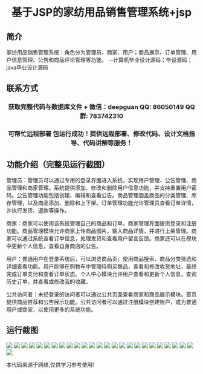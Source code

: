 <p><h1 align="center">基于JSP的家纺用品销售管理系统+jsp</h1></p>

## 简介
家纺用品销售管理系统：角色分为管理员、商家、用户；商品展示、订单管理、用户信息管理、公告和商品评论管理等功能。    --计算机毕业设计源码；毕设源码；java毕业设计源码


## 联系方式
<p><h3 align="center">获取完整代码与数据库文件 + 微信：deepguan QQ: 86050149 QQ群: 783742310</h3></p>
<p><h3 align="center">可帮忙远程部署 包运行成功！提供远程部署、修改代码、设计文档指导、代码讲解等服务！</h3></p>

## 功能介绍（完整见运行截图）
管理员：管理员可以通过专用的登录界面进入系统，实现用户管理、公告管理、商品管理和商家管理。系统提供添加、修改和删除用户信息功能，并支持重置用户密码。公告管理功能包括创建、编辑和查看公告。商品管理涵盖商品的分类管理、库存管理，以及商品添加、删除和上下架。订单管理功能允许管理员查看订单详情，并执行发货、退款等操作。

商家：商家可以使用该系统管理自己的商品和订单。商家管理界面提供登录和注册功能。商品管理模块允许商家上传商品图片，输入商品详情，并进行上架管理。商家可以通过系统查看订单信息，处理发货和查看用户留言反馈。商家还可以在模块中更新个人信息，查看自身商店的公告。

用户：普通用户在登录系统后，可以浏览商品页，使用商品搜索、商品分类筛选和详细查看功能。用户能够在购物车中管理待购买商品，查看和修改收货地址，最终完成订单支付和查看订单状态。个人中心模块允许用户查看和更新个人信息，查询历史订单，并查看或修改我的收藏。

公共访问者：未经登录的访问者可以通过公共页面查看商家和商品展示模块。首页提供商品推荐和公告展示功能。公共访问者可以通过注册模块创建账户，成为普通用户或商家，以使用更多的系统功能。


## 运行截图
![](https://bs-1329754181.cos.ap-shanghai.myqcloud.com/ssm/HomeTextileSalesManagementSystem/img/001.jpg)
![](https://bs-1329754181.cos.ap-shanghai.myqcloud.com/ssm/HomeTextileSalesManagementSystem/img/002.jpg)
![](https://bs-1329754181.cos.ap-shanghai.myqcloud.com/ssm/HomeTextileSalesManagementSystem/img/003.jpg)
![](https://bs-1329754181.cos.ap-shanghai.myqcloud.com/ssm/HomeTextileSalesManagementSystem/img/004.jpg)
![](https://bs-1329754181.cos.ap-shanghai.myqcloud.com/ssm/HomeTextileSalesManagementSystem/img/005.jpg)
![](https://bs-1329754181.cos.ap-shanghai.myqcloud.com/ssm/HomeTextileSalesManagementSystem/img/006.jpg)
![](https://bs-1329754181.cos.ap-shanghai.myqcloud.com/ssm/HomeTextileSalesManagementSystem/img/007.jpg)
![](https://bs-1329754181.cos.ap-shanghai.myqcloud.com/ssm/HomeTextileSalesManagementSystem/img/008.jpg)
![](https://bs-1329754181.cos.ap-shanghai.myqcloud.com/ssm/HomeTextileSalesManagementSystem/img/009.jpg)
![](https://bs-1329754181.cos.ap-shanghai.myqcloud.com/ssm/HomeTextileSalesManagementSystem/img/010.jpg)
![](https://bs-1329754181.cos.ap-shanghai.myqcloud.com/ssm/HomeTextileSalesManagementSystem/img/011.jpg)
![](https://bs-1329754181.cos.ap-shanghai.myqcloud.com/ssm/HomeTextileSalesManagementSystem/img/012.jpg)
![](https://bs-1329754181.cos.ap-shanghai.myqcloud.com/ssm/HomeTextileSalesManagementSystem/img/013.jpg)
![](https://bs-1329754181.cos.ap-shanghai.myqcloud.com/ssm/HomeTextileSalesManagementSystem/img/014.jpg)
![](https://bs-1329754181.cos.ap-shanghai.myqcloud.com/ssm/HomeTextileSalesManagementSystem/img/015.jpg)
![](https://bs-1329754181.cos.ap-shanghai.myqcloud.com/ssm/HomeTextileSalesManagementSystem/img/016.jpg)
![](https://bs-1329754181.cos.ap-shanghai.myqcloud.com/ssm/HomeTextileSalesManagementSystem/img/017.jpg)
![](https://bs-1329754181.cos.ap-shanghai.myqcloud.com/ssm/HomeTextileSalesManagementSystem/img/018.jpg)
![](https://bs-1329754181.cos.ap-shanghai.myqcloud.com/ssm/HomeTextileSalesManagementSystem/img/019.jpg)
![](https://bs-1329754181.cos.ap-shanghai.myqcloud.com/ssm/HomeTextileSalesManagementSystem/img/020.jpg)
![](https://bs-1329754181.cos.ap-shanghai.myqcloud.com/ssm/HomeTextileSalesManagementSystem/img/021.jpg)
![](https://bs-1329754181.cos.ap-shanghai.myqcloud.com/ssm/HomeTextileSalesManagementSystem/img/022.jpg)
![](https://bs-1329754181.cos.ap-shanghai.myqcloud.com/ssm/HomeTextileSalesManagementSystem/img/023.jpg)
![](https://bs-1329754181.cos.ap-shanghai.myqcloud.com/ssm/HomeTextileSalesManagementSystem/img/024.jpg)
![](https://bs-1329754181.cos.ap-shanghai.myqcloud.com/ssm/HomeTextileSalesManagementSystem/img/025.jpg)
![](https://bs-1329754181.cos.ap-shanghai.myqcloud.com/ssm/HomeTextileSalesManagementSystem/img/026.jpg)

<p>本代码来源于网络,仅供学习参考使用!</p>
